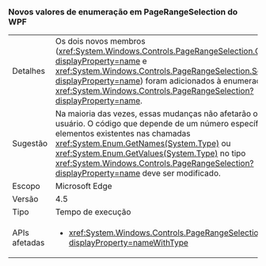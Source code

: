 ### <a name="new-enum-values-in-wpfs-pagerangeselection"></a>Novos valores de enumeração em PageRangeSelection do WPF

|   |   |
|---|---|
|Detalhes|Os dois novos membros (<xref:System.Windows.Controls.PageRangeSelection.CurrentPage?displayProperty=name> e <xref:System.Windows.Controls.PageRangeSelection.SelectedPages?displayProperty=name>) foram adicionados à enumeração <xref:System.Windows.Controls.PageRangeSelection?displayProperty=name>.|
|Sugestão|Na maioria das vezes, essas mudanças não afetarão o código do usuário. O código que depende de um número específico de elementos existentes nas chamadas <xref:System.Enum.GetNames(System.Type)> ou <xref:System.Enum.GetValues(System.Type)> no tipo <xref:System.Windows.Controls.PageRangeSelection?displayProperty=name> deve ser modificado.|
|Escopo|Microsoft Edge|
|Versão|4.5|
|Tipo|Tempo de execução|
|APIs afetadas|<ul><li><xref:System.Windows.Controls.PageRangeSelection?displayProperty=nameWithType></li></ul>|

